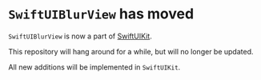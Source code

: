 # `SwiftUIBlurView` has moved

`SwiftUIBlurView` is now a part of [SwiftUIKit](https://github.com/danielsaidi/SwiftUIKit).

This repository will hang around for a while, but will no longer be updated.

All new additions will be implemented in `SwiftUIKit`.
